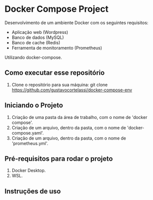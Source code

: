 # Docker Compose Project

Desenvolvimento de um ambiente Docker com os seguintes requisitos:
- Aplicação web (Wordpress)
- Banco de dados (MySQL)
- Banco de cache (Redis)
- Ferramenta de monitoramento (Prometheus)

Utilizando docker-compose.

## Como executar esse repositório

1. Clone o repositório para sua máquina:
       git clone https://github.com/gustavocortelassi/docker-compose-env

## Iniciando o Projeto

1. Criação de uma pasta da área de trabalho, com o nome de 'docker compose'.
2. Criação de um arquivo, dentro da pasta, com o nome de 'docker-compose.yaml'.
3. Criação de um arquivo, dentro da pasta, com o nome de 'prometheus.yml'.

## Pré-requisitos para rodar o projeto

1. Docker Desktop.
2. WSL.

## Instruções de uso
